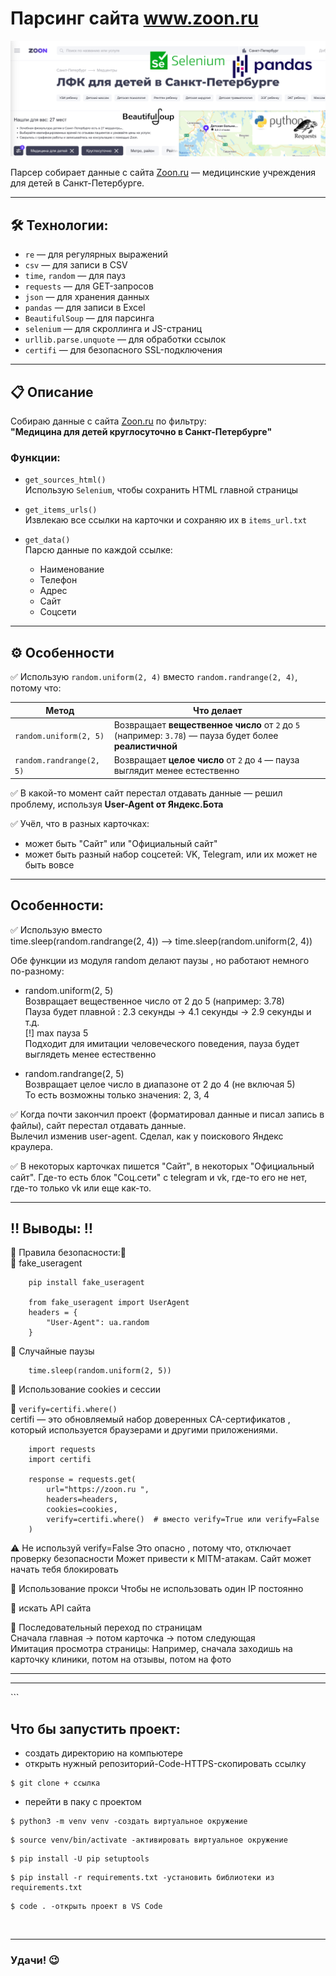 # Парсинг сайта www.zoon.ru
![alt-текст](https://github.com/HeyArtem/parsing_zoon/blob/main/notes/Banner.png)

Парсер собирает данные с сайта [Zoon.ru](https://zoon.ru ) — медицинские учреждения для детей в Санкт-Петербурге.

---

## 🛠 Технологии:
- `re` — для регулярных выражений
- `csv` — для записи в CSV
- `time`, `random` — для пауз
- `requests` — для GET-запросов
- `json` — для хранения данных
- `pandas` — для записи в Excel
- `BeautifulSoup` — для парсинга
- `selenium` — для скроллинга и JS-страниц
- `urllib.parse.unquote` — для обработки ссылок
- `certifi` — для безопасного SSL-подключения

---

## 📋 Описание

Собираю данные с сайта [Zoon.ru](https://zoon.ru ) по фильтру:  
**"Медицина для детей круглосуточно в Санкт-Петербурге"**

### Функции:
- `get_sources_html()`  
  Использую `Selenium`, чтобы сохранить HTML главной страницы

- `get_items_urls()`  
  Извлекаю все ссылки на карточки и сохраняю их в `items_url.txt`

- `get_data()`  
  Парсю данные по каждой ссылке:
  - Наименование
  - Телефон
  - Адрес
  - Сайт
  - Соцсети

---


## ⚙️ Особенности

✅ Использую `random.uniform(2, 4)` вместо `random.randrange(2, 4)`, потому что:

| Метод | Что делает |
|------|------------|
| `random.uniform(2, 5)` | Возвращает **вещественное число** от `2` до `5` (например: `3.78`) — пауза будет более **реалистичной** |
| `random.randrange(2, 5)` | Возвращает **целое число** от `2` до `4` — пауза выглядит менее естественно |

✅ В какой-то момент сайт перестал отдавать данные — решил проблему, используя **User-Agent от Яндекс.Бота**

✅ Учёл, что в разных карточках:
- может быть "Сайт" или "Официальный сайт"
- может быть разный набор соцсетей: VK, Telegram, или их может не быть вовсе

---
## Особенности:
✅ Использую вместо<br/>
time.sleep(random.randrange(2, 4)) --> time.sleep(random.uniform(2, 4))


Обе функции из модуля random делают паузы , но работают немного по-разному:
- random.uniform(2, 5)<br/>
Возвращает вещественное число от 2 до 5 (например: 3.78)<br/>
Пауза будет плавной : 2.3 секунды → 4.1 секунды → 2.9 секунды и т.д.<br/>
[!] max пауза 5<br/>
Подходит для имитации человеческого поведения, пауза будет выглядеть менее естественно


- random.randrange(2, 5)<br/>
Возвращает целое число в диапазоне от 2 до 4 (не включая 5)<br/>
То есть возможны только значения: 2, 3, 4

✅ Когда почти закончил проект (форматировал данные и писал запись в файлы), сайт перестал отдавать данные.<br/>
Вылечил изменив user-agent. Сделал, как у поискового Яндекс краулера.

✅ В некоторых карточках пишется "Сайт", в некоторых "Официальный сайт". Где-то есть блок "Соц.сети" c telegram и vk, где-то его не нет, где-то только vk или еще как-то.  

---

## ‼️ Выводы: ‼️
🔴   Правила безопасности:🔴<br/>
🔺️ fake_useragent

```
    pip install fake_useragent
    
    from fake_useragent import UserAgent
    headers = {
        "User-Agent": ua.random
    }
```

	
🔺️ Случайные паузы
```
	time.sleep(random.uniform(2, 5))
```
	
	
🔺️ Использование cookies и сессии

🔺️ ```verify=certifi.where()```<br/>
	certifi — это обновляемый набор доверенных CA-сертификатов , который используется браузерами и другими приложениями.
	
```
	import requests
	import certifi
	
	response = requests.get(
	    url="https://zoon.ru ",
	    headers=headers,
	    cookies=cookies,
	    verify=certifi.where()  # вместо verify=True или verify=False
	)
```

⚠️ Не используй verify=False
Это опасно , потому что, отключает проверку безопасности
Может привести к MITM-атакам. Сайт может начать тебя блокировать

🔺️ Использование прокси Чтобы не использовать один IP постоянно

🔺️ искать API сайта
	
🔺️ Последовательный переход по страницам<br/>
Сначала главная → потом карточка → потом следующая<br/>	
Имитация просмотра страницы: Например, сначала заходишь на карточку клиники, потом на отзывы, потом на фото
<br/>
<hr><hr>
```




## Что бы запустить проект:
- создать директорию на компьютере
- открыть нужный репозиторий-Code-HTTPS-скопировать ссылку

```
$ git clone + ссылка
```
- перейти в паку с проектом

```
$ python3 -m venv venv -создать виртуальное окружение
```

```
$ source venv/bin/activate -активировать виртуальное окружение 
```

```
$ pip install -U pip setuptools 
```

```
$ pip install -r requirements.txt -установить библиотеки из requirements.txt 
```

```
$ code . -открыть проект в VS Code
```

<br/>
<hr>

### Удачи! 😉
